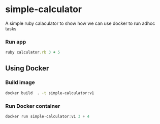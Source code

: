 
# simple-calculator

A simple ruby calaculator to show how we can use docker to run adhoc tasks

### Run app

```ruby
ruby calculator.rb 3 + 5
```

## Using Docker

### Build image

```bash
docker build  . -t simple-calculator:v1
```

### Run Docker container

```go
docker run simple-calculator:v1 3 + 4
```
